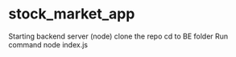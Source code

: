 # stock_market_app
Starting backend server (node)
clone the repo cd to BE folder 
Run command node index.js
